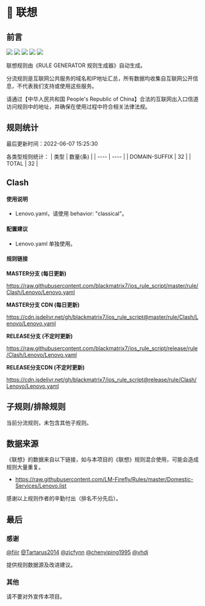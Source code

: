 # 🧸 联想

## 前言

![](https://shields.io/badge/-移除重复规则-ff69b4) ![](https://shields.io/badge/-DOMAIN与DOMAIN--SUFFIX合并-green) ![](https://shields.io/badge/-DOMAIN--SUFFIX间合并-critical) ![](https://shields.io/badge/-DOMAIN--SUFFIX与DOMAIN--KEYWORD合并-blue) ![](https://shields.io/badge/-IP--CIDR(6)合并-blueviolet) 

联想规则由《RULE GENERATOR 规则生成器》自动生成。

分流规则是互联网公共服务的域名和IP地址汇总，所有数据均收集自互联网公开信息，不代表我们支持或使用这些服务。

请通过【中华人民共和国 People's Republic of China】合法的互联网出入口信道访问规则中的地址，并确保在使用过程中符合相关法律法规。

## 规则统计

最后更新时间：2022-06-07 15:25:30

各类型规则统计：
| 类型 | 数量(条)  | 
| ---- | ----  |
| DOMAIN-SUFFIX | 32  | 
| TOTAL | 32  | 


## Clash 

#### 使用说明
- Lenovo.yaml，请使用 behavior: "classical"。

#### 配置建议
- Lenovo.yaml 单独使用。

#### 规则链接
**MASTER分支 (每日更新)**

https://raw.githubusercontent.com/blackmatrix7/ios_rule_script/master/rule/Clash/Lenovo/Lenovo.yaml

**MASTER分支 CDN (每日更新)**

https://cdn.jsdelivr.net/gh/blackmatrix7/ios_rule_script@master/rule/Clash/Lenovo/Lenovo.yaml

**RELEASE分支 (不定时更新)**

https://raw.githubusercontent.com/blackmatrix7/ios_rule_script/release/rule/Clash/Lenovo/Lenovo.yaml

**RELEASE分支CDN (不定时更新)**

https://cdn.jsdelivr.net/gh/blackmatrix7/ios_rule_script@release/rule/Clash/Lenovo/Lenovo.yaml

## 子规则/排除规则


当前分流规则，未包含其他子规则。

## 数据来源

《联想》的数据来自以下链接，如与本项目的《联想》规则混合使用，可能会造成规则大量重复。

- https://raw.githubusercontent.com/LM-Firefly/Rules/master/Domestic-Services/Lenovo.list


感谢以上规则作者的辛勤付出（排名不分先后）。

## 最后

### 感谢

[@fiiir](https://github.com/fiiir) [@Tartarus2014](https://github.com/Tartarus2014) [@zjcfynn](https://github.com/zjcfynn) [@chenyiping1995](https://github.com/chenyiping1995) [@vhdj](https://github.com/vhdj)

提供规则数据源及改进建议。

### 其他

请不要对外宣传本项目。